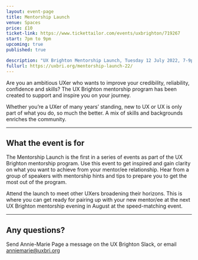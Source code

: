 ```yaml
---
layout: event-page
title: Mentorship Launch
venue: Spaces
price: £10
ticket-link: https://www.tickettailor.com/events/uxbrighton/719267
start: 7pm to 9pm
upcoming: true
published: true

description: "UX Brighton Mentorship Launch, Tuesday 12 July 2022, 7-9pm at Spaces, Brighton. Get inspired and gain clarity on what you want to achieve from your mentor/ee relationship."
fullurl: https://uxbri.org/mentorship-launch-22/
---
```


Are you an ambitious UXer who wants to improve your credibility, reliability, confidence and skills? The UX Brighton mentorship program has been created to support and inspire you on your journey.

Whether you’re a UXer of many years’ standing, new to UX or UX is only part of what you do, so much the better. A mix of skills and backgrounds enriches the community.

---

## What the event is for

The Mentorship Launch is the first in a series of events as part of the UX Brighton mentorship program. Use this event to get inspired and gain clarity on what you want to achieve from your mentor/ee relationship. Hear from a group of speakers with mentorship hints and tips to prepare you to get the most out of the program.

Attend the launch to meet other UXers broadening their horizons. This is where you can get ready for pairing up with your new mentor/ee at the next UX Brighton mentorship evening in August at the speed-matching event.

---

## Any questions? 

Send Annie-Marie Page a message on the UX Brighton Slack, or email anniemarie@uxbri.org  
